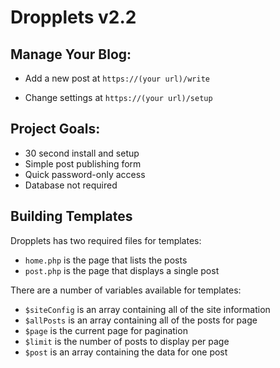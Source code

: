 Dropplets v2.2
======================================

## Manage Your Blog:

- Add a new post at `https://(your url)/write`

- Change settings at `https://(your url)/setup`

## Project Goals:

- 30 second install and setup
- Simple post publishing form
- Quick password-only access
- Database not required

## Building Templates

Dropplets has two required files for templates:

- `home.php` is the page that lists the posts
- `post.php` is the page that displays a single post

There are a number of variables available for templates:

- `$siteConfig` is an array containing all of the site information
- `$allPosts` is an array containing all of the posts for page
- `$page` is the current page for pagination
- `$limit` is the number of posts to display per page
- `$post` is an array containing the data for one post
